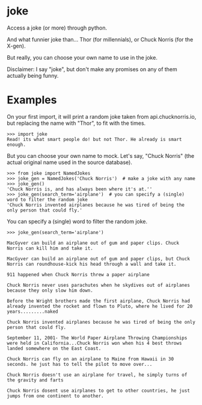 
# joke
Access a joke (or more) through python.

And what funnier joke than... 
Thor (for millennials), or Chuck Norris (for the X-gen).

But really, you can choose your own name to use in the joke.

Disclaimer: I say "joke", but don't make any promises on any of them actually being funny.

# Examples

On your first import, it will print a random joke
taken from api.chucknorris.io, 
but replacing the name with "Thor", to fit with the times.

```pydocstring
>>> import joke  
Read! its what smart people do! but not Thor. He already is smart enough.
```

But you can choose your own name to mock.
Let's say, "Chuck Norris" (the actual original name used in the source database).

```pydocstring
>>> from joke import NamedJokes
>>> joke_gen = NamedJokes('Chuck Norris')  # make a joke with any name
>>> joke_gen()
'Chuck Norris is, and has always been where it's at.''
>>> joke_gen(search_term='airplane')  # you can specify a (single) word to filter the random joke
'Chuck Norris invented airplanes because he was tired of being the only person that could fly.'
```

You can specify a (single) word to filter the random joke.

```pydocstring
>>> joke_gen(search_term='airplane') 
```

```
MacGyver can build an airplane out of gum and paper clips. Chuck Norris can kill him and take it.

MacGyver can build an airplane out of gum and paper clips, but Chuck Norris can roundhouse-kick his head through a wall and take it.

911 happened when Chuck Norris threw a paper airplane

Chuck Norris never uses parachutes when he skydives out of airplanes because they only slow him down.

Before the Wright brothers made the first airplane, Chuck Norris had already invented the rocket and flown to Pluto, where he lived for 20 years.........naked

Chuck Norris invented airplanes because he was tired of being the only person that could fly.

September 11, 2001- The World Paper Airplane Throwing Championships were held in California...Chuck Norris won when his 4 best throws landed somewhere on the East Coast.

Chuck Norris can fly on an airplane to Maine from Hawaii in 30 seconds. he just has to tell the pilot to move over...

Chuck Norris doesn't use an airplane for travel, he simply turns of the gravity and farts

Chuck Norris dosent use airplanes to get to other countries, he just jumps from one continent to another.
```

